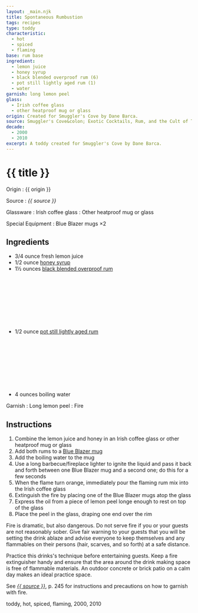 ```yaml
---
layout: _main.njk
title: Spontaneous Rumbustion
tags: recipes
type: toddy
characteristic:
  - hot
  - spiced
  - flaming
base: rum base
ingredient:
  - lemon juice
  - honey syrup
  - black blended overproof rum (6)
  - pot still lightly aged rum (1)
  - water
garnish: long lemon peel
glass:
  - Irish coffee glass
  - other heatproof mug or glass
origin: Created for Smuggler's Cove by Dane Barca.
source: Smuggler's Cove&colon; Exotic Cocktails, Rum, and the Cult of Tiki
decade:
  - 2000
  - 2010
excerpt: A toddy created for Smuggler's Cove by Dane Barca.
---
```

<!-- markdownlint-disable MD025 -->
# {{ title }}
<!-- markdownlint-enable MD025 -->

Origin
  : {{ origin }}

Source
  : <cite><span data-pagefind-filter="Source">{{ source }}</span></cite>

Glassware
  : <span data-pagefind-filter="Glassware">Irish coffee glass</span>
  : Other heatproof mug or glass

Special Equipment
  : Blue Blazer mugs &times;2

## Ingredients

* 3/4 ounce fresh lemon juice
* 1/2 ounce [honey syrup](/mixes/honey-syrup/)
* 1&frac12; ounces [black blended overproof rum](/rums/12-rum-black-blended-overproof/)<icon-l space="1em" label="(6)" class="bigger"><span class="with-icon"><svg class="icon"><use href="/assets/images/icons/circle-6.svg#circle-6"></use></svg></span></icon-l>
* 1/2 ounce [pot still lightly aged rum](/rums/01-rum-pot-still-lightly-aged/)<icon-l space="1em" label="(1)" class="bigger"><span class="with-icon"><svg class="icon"><use href="/assets/images/icons/circle-1.svg#circle-1"></use></svg></span></icon-l>
* 4 ounces boiling water

Garnish
  : Long lemon peel
  : <span data-pagefind-filter="Garnish">Fire</span>

## Instructions

1. Combine the lemon juice and honey in an Irish coffee glass or other heatproof mug or glass
2. Add both rums to a <a href="https://cocktailkingdom.com/products/blue-blazer-mugs-silver-plated-575ml-19oz-set-of-2?_pos=1&_sid=511d0aaee&_ss=r" target="_blank" rel="external noopener">Blue Blazer mug</a>
3. Add the boiling water to the mug
4. Use a long barbecue/fireplace lighter to ignite the liquid and pass it back and forth between one Blue Blazer mug and a second one; do this for a few seconds
5. When the flame turn orange, immediately pour the flaming rum mix into the Irish coffee glass
6. Extinguish the fire by placing one of the Blue Blazer mugs atop the glass
7. Express the oil from a piece of lemon peel longe enough to rest on top of the glass
8. Place the peel in the glass, draping one end over the rim

<tiki-callout type="danger">

  Fire is dramatic, but also dangerous. Do not serve fire if you or your guests are not reasonably sober. Give fair warning to your guests that you will be setting the drink ablaze and advise everyone to keep themselves and any flammables on their persons (hair, scarves, and so forth) at a safe distance.

  Practice this drinks's technique before entertaining guests. Keep a fire extinguisher handy and ensure that the area around the drink making space is free of flammable materials. An outdoor concrete or brick patio on a calm day makes an ideal practice space.

  See <cite><a href="https://www.smugglerscovesf.com/store/smugglers-cove-exotic-cocktails-rum-and-the-cult-of-tiki-signed" rel="external noopener" target="_blank"><span data-pagefind-filter="Source">{{ source }}</span></a></cite>, p. 245 for instructions and precautions on how to garnish with fire.

</tiki-callout>

<div
  class="sr-only"
  data-cat[0]="Drink"
  data-type[0]="Toddy"
  data-char[0]="Hot"
  data-char[1]="Spiced"
  data-char[2]="Flaming"
  data-base[0]="Rum/Cane spirits"
  data-ingredient[0]="Lemon juice"
  data-ingredient[1]="Honey syrup"
  data-ingredient[2]="Black blended overproof rum [6]"
  data-ingredient[3]="Pot still lightly aged rum [1]"
  data-ingredient[4]="Water, boiling"
  data-pantry[0]="Water, boiling"
  data-juice[0]="Lemon juice"
  data-syrup[0]="Honey syrup"
  data-liquor[0]="Black blended overproof rum [6]"
  data-liquor[1]="Pot still lightly aged rum [1]"
  data-pantry[]="Water, boiling"
  data-origin[0]="Dane Barca"
  data-origin[1]="Smuggler’s Cove"
  data-glass[0]="Coffee mug"
  data-glass[1]="Glass, heatproof"
  data-garnish[0]="Lemon peel"
  data-decade[0]="2000"
  data-decade[1]="2010"
  data-pagefind-filter="
    Category[data-cat[0]],
    Type[data-type[0]],
    Characteristic[data-char[0]],
    Characteristic[data-char[1]],
    Characteristic[data-char[2]],
    Base[data-base[0]],
    Ingredient[data-ingredient[0]],
    Ingredient[data-ingredient[1]],
    Ingredient[data-ingredient[2]],
    Ingredient[data-ingredient[3]],
    Ingredient[data-ingredient[4]],
    Pantry[data-pantry[0]],
    Juice[data-juice[0]],
    Syrup[data-syrup[0]],
    Liquor[data-liquor[0]],
    Liquor[data-liquor[1]],
    Origin[data-origin[0]],
    Origin[data-origin[1]],
    Glassware[data-glass[0]],
    Glassware[data-glass[1]],
    Garnish[data-garnish[0]],
    Decade[data-decade[0]],
    Decade[data-decade[1]]
  "
>
</div>

<div class="keywords" aria-hidden>toddy, hot, spiced, flaming, 2000, 2010</div>
